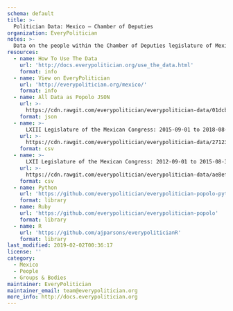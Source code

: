 ```yaml
---
schema: default
title: >-
  Politician Data: Mexico — Chamber of Deputies
organization: EveryPolitician
notes: >-
  Data on the people within the Chamber of Deputies legislature of Mexico.
resources:
  - name: How To Use The Data
    url: 'http://docs.everypolitician.org/use_the_data.html'
    format: info
  - name: View on EveryPolitician
    url: 'http://everypolitician.org/mexico/'
    format: info
  - name: All Data as Popolo JSON
    url: >-
      https://cdn.rawgit.com/everypolitician/everypolitician-data/01dcbdb1c2ce6e5d7cb23ee8a0c95aa79a2c6fd3/data/Mexico/Deputies/ep-popolo-v1.0.json
    format: json
  - name: >-
      LXIII Legislature of the Mexican Congress: 2015-09-01 to 2018-08-31
    url: >-
      https://cdn.rawgit.com/everypolitician/everypolitician-data/27123a2ebc11e84f07812fac76d5f0013ddab836/data/Mexico/Deputies/term-63.csv
    format: csv
  - name: >-
      LXII Legislature of the Mexican Congress: 2012-09-01 to 2015-08-31
    url: >-
      https://cdn.rawgit.com/everypolitician/everypolitician-data/ae8efa35dc0b5432c2971a4f90dd7be0f0339b65/data/Mexico/Deputies/term-62.csv
    format: csv
  - name: Python
    url: 'https://github.com/everypolitician/everypolitician-popolo-python'
    format: library
  - name: Ruby
    url: 'https://github.com/everypolitician/everypolitician-popolo'
    format: library
  - name: R
    url: 'https://github.com/ajparsons/everypoliticianR'
    format: library
last_modified: 2019-02-02T00:36:17
license: ''
category:
  - Mexico
  - People
  - Groups & Bodies
maintainer: EveryPolitician
maintainer_email: team@everypolitician.org
more_info: http://docs.everypolitician.org
---
```

